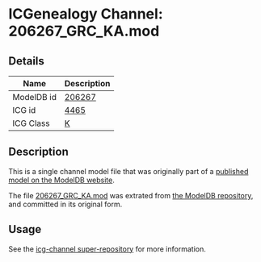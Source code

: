 # ICGenealogy Channel: 206267\_GRC\_KA.mod

## Details

Name | Description
---- | -----------
ModelDB id | [206267](http://senselab.med.yale.edu/ModelDB/ShowModel.cshtml?model=206267)
ICG id | [4465](http://icg.neurotheory.ox.ac.uk/channels/1/4465)
ICG Class | [K](http://icg.neurotheory.ox.ac.uk/channels/1)

## Description

This is a single channel model file that was originally part of a [published model on the ModelDB website](http://senselab.med.yale.edu/mModelDB/ShowModel.cshtml?model=206267).

The file [206267\_GRC\_KA.mod](206267_GRC_KA.mod) was extrated from [the ModelDB repository](http://senselab.med.yale.edu/ModelDB/ShowModel.cshtml?model=206267), and committed in its original form.

## Usage

See the [icg-channel super-repository](https://github.com/icgenealogy/icg-channels) for more information.
